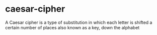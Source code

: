 # caesar-cipher
A Caesar cipher is a type of substitution in which each letter is shifted a certain number of places also known as a key, down the alphabet